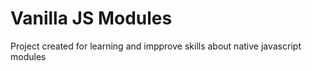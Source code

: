 # Vanilla JS Modules

Project created for learning and impprove skills about native javascript modules